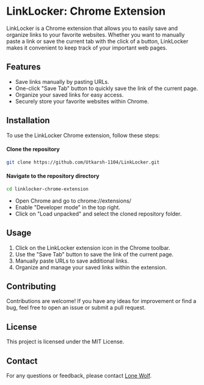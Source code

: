 # LinkLocker: Chrome Extension

LinkLocker is a Chrome extension that allows you to easily save and organize links to your favorite websites. Whether you want to manually paste a link or save the current tab with the click of a button, LinkLocker makes it convenient to keep track of your important web pages.

## Features

- Save links manually by pasting URLs.
- One-click "Save Tab" button to quickly save the link of the current page.
- Organize your saved links for easy access.
- Securely store your favorite websites within Chrome.

## Installation

To use the LinkLocker Chrome extension, follow these steps:

#### Clone the repository
```bash
git clone https://github.com/Utkarsh-1104/LinkLocker.git
```

#### Navigate to the repository directory
```bash
cd linklocker-chrome-extension
```

- Open Chrome and go to chrome://extensions/
- Enable "Developer mode" in the top right.
- Click on "Load unpacked" and select the cloned repository folder.


## Usage

1. Click on the LinkLocker extension icon in the Chrome toolbar.
2. Use the "Save Tab" button to save the link of the current page.
3. Manually paste URLs to save additional links.
4. Organize and manage your saved links within the extension.

## Contributing

Contributions are welcome! If you have any ideas for improvement or find a bug, feel free to open an issue or submit a pull request.

## License

This project is licensed under the MIT License.

## Contact

For any questions or feedback, please contact <a href="mailto:lone2104wolf@gmail.com">Lone Wolf</a>.
